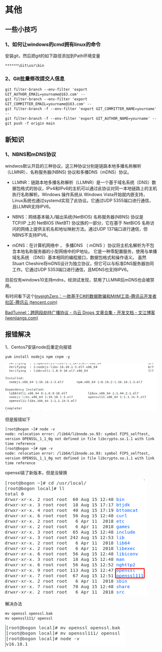 # 其他



## 一些小技巧

### 1、如何让windows的cmd拥有linux的命令

安装git，然后把git的如下路径添加到Path环境变量

```
******\Git\usr\bin
```

### 2、Git批量修改提交人信息

```
git filter-branch --env-filter 'export GIT_AUTHOR_EMAIL=yourname@163.com' --
git filter-branch --env-filter 'export GIT_COMMITTER_EMAIL=yourname@163.com' --
git filter-branch -f --env-filter 'export GIT_COMMITTER_NAME=yourname' --
git filter-branch -f --env-filter 'export GIT_AUTHOR_NAME=yourname' --
git push -f origin main
```





## 新知识

### 1、NBNS和mDNS协议

windwos默认开启的三种协议，这三种协议分别是链路本地多播名称解析（LLMNR）、名称服务器(NBNS) 协议和多播DNS（mDNS）协议。

- LLMNR：链路本地多播名称解析（LLMNR）是一个基于域名系统（DNS）数据包格式的协议，IPv4和IPv6的主机可以通过此协议对同一本地链路上的主机执行名称解析。Windows 操作系统从 Windows Vista开始就内嵌支持，Linux系统也通过systemd实现了此协议。它通过UDP 5355端口进行通信，且LLMNR支持IPV6。
- NBNS：网络基本输入/输出系统(NetBIOS) 名称服务器(NBNS) 协议是 TCP/IP 上的 NetBIOS (NetBT) 协议族的一部分，它在基于 NetBIOS 名称访问的网络上提供主机名和地址映射方法。通过UDP 137端口进行通信，但NBNS不支持IPV6。

- mDNS：在计算机网络中 ， 多播DNS （ mDNS ）协议将主机名解析为不包含本地名称服务器的小型网络中的IP地址。 它是一种零配置服务，使用与单播域名系统 （DNS）基本相同的编程接口，数据包格式和操作语义。 虽然Stuart Cheshire将mDNS设计为独立协议，但它可以与标准DNS服务器协同工作。它通过UDP 5353端口进行通信，且MDNS也支持IPV6。

目前仅有windows10支持mdns，经测试发现，禁用了LLMNR后mDNS也会被禁用。

有时间看下这个[InveighZero：一款基于C#的数据欺骗和MitM工具-腾讯云开发者社区-腾讯云 (tencent.com)](https://cloud.tencent.com/developer/article/2274258?areaSource=102001.10&traceId=3OY3DrXx8O376asMyCit0)

[BadTunnel：跨网段劫持广播协议 - 乌云 Drops 文章合集 - 开发文档 - 文江博客 (wenjiangs.com)](https://www.wenjiangs.com/doc/nhbok8c60lwy)



## 报错解决

1、Centos7安装node后重定向报错

```
yum install nodejs npm cnpm -y
```

![image-20231115155433055](./img/others/image-20231115155433055.png)

但是报错如下

```
[root@bogon ~]# node -v
node: relocation error: /lib64/libnode.so.93: symbol FIPS_selftest, version OPENSSL_1_1_0g not defined in file libcrypto.so.1.1 with link time reference
[root@bogon ~]# npm -v
node: relocation error: /lib64/libnode.so.93: symbol FIPS_selftest, version OPENSSL_1_1_0g not defined in file libcrypto.so.1.1 with link time reference
```

openssl装了新版本，但是没替换

![image-20231115155616246](./img/others/image-20231115155616246.png)

解决办法

```
mv openssl openssl.bak
mv openssl111/ openssl
```

![image-20231115155718351](./img/others/image-20231115155718351.png)

### 
